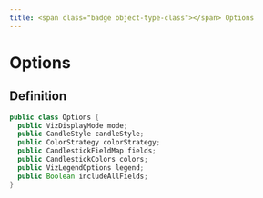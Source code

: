 ```yaml
---
title: <span class="badge object-type-class"></span> Options
---
```

# <span class="badge object-type-class"></span> Options

## Definition

```java
public class Options {
  public VizDisplayMode mode;
  public CandleStyle candleStyle;
  public ColorStrategy colorStrategy;
  public CandlestickFieldMap fields;
  public CandlestickColors colors;
  public VizLegendOptions legend;
  public Boolean includeAllFields;
}
```
